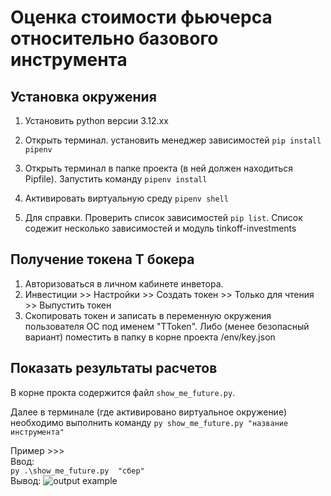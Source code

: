 # Оценка стоимости фьючерса относительно базового инструмента

## Установка окружения

1. Установить python версии 3.12.хх
2. Открыть терминал. установить менеджер зависимостей `pip install pipenv`

3. Открыть терминал в папке проекта (в ней должен находиться Pipfile). Запустить команду `pipenv install`
4. Активировать виртуальную среду `pipenv shell`
5. Для справки. Проверить список зависимостей `pip list`. Список содежит несколько зависимостей и модуль tinkoff-investments

## Получение токена Т бокера
1. Авторизоваться в личном кабинете инветора. 
2. Инвестиции >> Настройки >> Создать токен >> Только для чтения >> Выпустить токен
3. Скопировать токен и записать в переменную окружения пользователя ОС под именем "TToken".
Либо (менее безопасный вариант) поместить в папку в корне проекта /env/key.json

## Показать результаты расчетов

В корне прокта содержится файл `show_me_future.py`.

Далее в терминале (где активировано виртуальное окружение) 
необходимо выполнить команду `py show_me_future.py "название инструмента"`

Пример >>>\
Ввод:\
`
py .\show_me_future.py  "сбер"
`\
Вывод:
![output example](output_example.png)